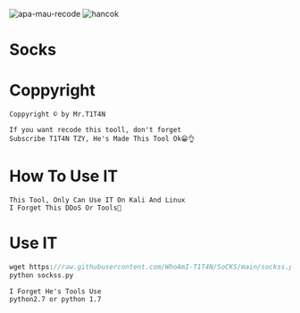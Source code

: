 ![apa-mau-recode](https://img.shields.io/badge/Made-INDONESIA-red)
![hancok](https://img.shields.io/badge/Code-BY%20Titan-yellowgreen) 

# Socks

# Coppyright
```
Coppyright © by Mr.T1T4N

If you want recode this tooll, don't forget
Subscribe T1T4N TZY, He's Made This Tool Ok😁👌
```
# How To Use IT
```
This Tool, Only Can Use IT On Kali And Linux
I Forget This DDoS Or Tools🤔
```

# Use IT
```php
wget https://raw.githubusercontent.com/WhoAmI-T1T4N/SoCKS/main/sockss.py
python sockss.py
```
```
I Forget He's Tools Use 
python2.7 or python 1.7
```
